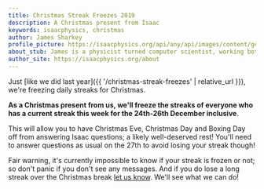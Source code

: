 ```yaml
---
title: Christmas Streak Freezes 2019
description: A Christmas present from Isaac
keywords: isaacphysics, christmas
author: James Sharkey
profile_picture: https://isaacphysics.org/api/any/api/images/content/general_pages/about_us/photos/js.png
about_stub: James is a physicist turned computer scientist, working both on physics and computing for Isaac
author_site: https://isaacphysics.org/about
---
```


Just [like we did last year]({{ '/christmas-streak-freezes' | relative_url }}), we're freezing daily streaks for Christmas. 

**As a Christmas present from us, we'll freeze the streaks of everyone who has a current streak this week for the 24th-26th December inclusive**.

This will allow you to have Christmas Eve, Christmas Day and Boxing Day off from answering Isaac questions; a likely well-deserved rest! You'll need to answer questions as usual on the 27th to avoid losing your streak though!

Fair warning, it's currently impossible to know if your streak is frozen or not; so don't panic if you don't see any messages. And if you do lose a long streak over the Christmas break <a href="https://isaacphysics.org/contact?subject=Streak%20Freeze" target="_blank">let us know</a>. We'll see what we can do!
